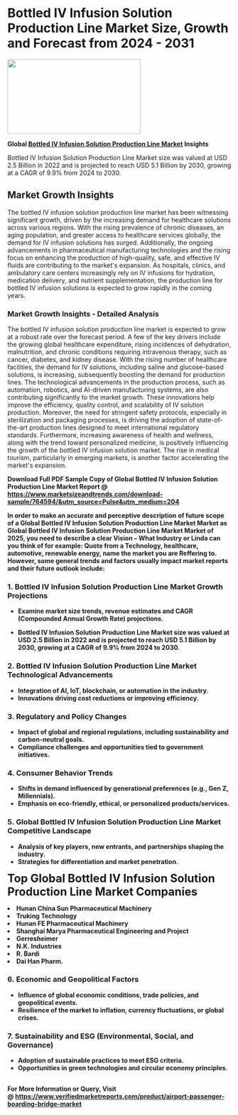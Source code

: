 <H1>Bottled IV Infusion Solution Production Line Market Size, Growth and Forecast from 2024 - 2031</H1><img class="aligncenter size-medium wp-image-584254" src="https://thirdeyenews.in/wp-content/uploads/2024/09/Global-Market-Research-300x168.jpeg" alt="" width="300" height="168" /><p><strong>Global&nbsp;<a href="https://www.marketsizeandtrends.com/download-sample/764594/&amp;utm_source=Pulse&amp;utm_medium=204">Bottled IV Infusion Solution Production Line Market</a> Insights</strong></p><p>Bottled IV Infusion Solution Production Line Market size was valued at USD 2.5 Billion in 2022 and is projected to reach USD 5.1 Billion by 2030, growing at a CAGR of 9.9% from 2024 to 2030.</p><p><h2>Market Growth Insights</h2> The bottled IV infusion solution production line market has been witnessing significant growth, driven by the increasing demand for healthcare solutions across various regions. With the rising prevalence of chronic diseases, an aging population, and greater access to healthcare services globally, the demand for IV infusion solutions has surged. Additionally, the ongoing advancements in pharmaceutical manufacturing technologies and the rising focus on enhancing the production of high-quality, safe, and effective IV fluids are contributing to the market's expansion. As hospitals, clinics, and ambulatory care centers increasingly rely on IV infusions for hydration, medication delivery, and nutrient supplementation, the production line for bottled IV infusion solutions is expected to grow rapidly in the coming years. <p><strong></strong></p> <h3>Market Growth Insights - Detailed Analysis</h3> The bottled IV infusion solution production line market is expected to grow at a robust rate over the forecast period. A few of the key drivers include the growing global healthcare expenditure, rising incidences of dehydration, malnutrition, and chronic conditions requiring intravenous therapy, such as cancer, diabetes, and kidney disease. With the rising number of healthcare facilities, the demand for IV solutions, including saline and glucose-based solutions, is increasing, subsequently boosting the demand for production lines. The technological advancements in the production process, such as automation, robotics, and AI-driven manufacturing systems, are also contributing significantly to the market growth. These innovations help improve the efficiency, quality control, and scalability of IV solution production. Moreover, the need for stringent safety protocols, especially in sterilization and packaging processes, is driving the adoption of state-of-the-art production lines designed to meet international regulatory standards. Furthermore, increasing awareness of health and wellness, along with the trend toward personalized medicine, is positively influencing the growth of the bottled IV infusion solution market. The rise in medical tourism, particularly in emerging markets, is another factor accelerating the market's expansion. <p><strong></p><p><span class=""><strong>Download Full PDF Sample Copy of Global Bottled IV Infusion Solution Production Line Market Report</strong> @ <a href="https://www.marketsizeandtrends.com/download-sample/764594/&amp;utm_source=Pulse&amp;utm_medium=204" target="_blank">https://www.marketsizeandtrends.com/download-sample/764594/&amp;utm_source=Pulse&amp;utm_medium=204</a></span></p><p>In order to make an accurate and perceptive description of future scope of a Global&nbsp;Bottled IV Infusion Solution Production Line Market Market as Global&nbsp;Bottled IV Infusion Solution Production Line Market Market of 2025, you need to describe a clear Vision &ndash; What Industry or Linda can you think of for example: Quote from a Technology, healthcare, automotive, renewable energy, name the market you are Reffering to. However, some general trends and factors usually impact market reports and their future outlook include:</p><h3>1.&nbsp;<strong>Bottled IV Infusion Solution Production Line Market Growth Projections</strong></h3><ul><li>Examine market size trends, revenue estimates and CAGR (Compounded Annual Growth Rate) projections.</li><li><p>Bottled IV Infusion Solution Production Line Market size was valued at USD 2.5 Billion in 2022 and is projected to reach USD 5.1 Billion by 2030, growing at a CAGR of 9.9% from 2024 to 2030.</p></li></ul><h3>2.&nbsp;<strong>Bottled IV Infusion Solution Production Line Market Technological Advancements</strong></h3><ul><li>Integration of AI, IoT, blockchain, or automation in the industry.</li><li>Innovations driving cost reductions or improving efficiency.</li></ul><h3>3.&nbsp;<strong>Regulatory and Policy Changes</strong></h3><ul><li>Impact of global and regional regulations, including sustainability and carbon-neutral goals.</li><li>Compliance challenges and opportunities tied to government initiatives.</li></ul><h3>4.&nbsp;<strong>Consumer Behavior Trends</strong></h3><ul><li>Shifts in demand influenced by generational preferences (e.g., Gen Z, Millennials).</li><li>Emphasis on eco-friendly, ethical, or personalized products/services.</li></ul><h3>5.&nbsp;<strong>Global Bottled IV Infusion Solution Production Line Market Competitive Landscape</strong></h3><ul><li>Analysis of key players, new entrants, and partnerships shaping the industry.</li><li>Strategies for differentiation and market penetration.</li></ul><p data-pm-slice="1 1 []"><span style="color: inherit; font-family: inherit; font-size: 25px;">Top Global Bottled IV Infusion Solution Production Line Market Companies</span></p><div class="" data-test-id=""><p><li>Hunan China Sun Pharmaceutical Machinery</li><li> Truking Technology</li><li> Hunan FE Pharmaceutical Machinery</li><li> Shanghai Marya Pharmaceutical Engineering and Project</li><li> Gerresheimer</li><li> N.K. Industries</li><li> R. Bardi</li><li> Dai Han Pharm.</li></p></div><h3>6.&nbsp;<strong>Economic and Geopolitical Factors</strong></h3><ul><li>Influence of global economic conditions, trade policies, and geopolitical events.</li><li>Resilience of the market to inflation, currency fluctuations, or global crises.</li></ul><h3>7.&nbsp;<strong>Sustainability and ESG (Environmental, Social, and Governance)</strong></h3><ul><li>Adoption of sustainable practices to meet ESG criteria.</li><li>Opportunities in green technologies and circular economy principles.</li></ul><h2><strong style="font-size: 14px;">For More Information or Query, Visit @&nbsp;</strong><a style="background-color: #ffffff; font-size: 14px;" href="https://www.marketsizeandtrends.com/report/bottled-iv-infusion-solution-production-line-market/" target="_blank">https://www.verifiedmarketreports.com/product/airport-passenger-boarding-bridge-market</a></h2>
